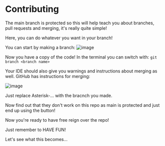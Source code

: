 <!-- Thought we might want to add this so people know what's what when using git for this repo !-->

# Contributing
The main branch is protected so this will help teach you about branches, pull requests and merging, it's really quite simple!

Here, you can do whatever you want in your branch!

You can start by making a branch:
![image](https://user-images.githubusercontent.com/83875983/179558681-91948b3b-b881-4f6f-bac4-fc4a1ff4a5ef.png)


Now you have a copy of the code! In the terminal you can switch with: `git branch <branch name>`

Your IDE should also give you warnings and instructions about merging as well.
GitHub has instructions for merging:

![image](https://user-images.githubusercontent.com/83875983/179559350-d659855b-2a3d-402b-b8f0-e7021f9c8fa8.png)


Just replace Asterisk-... with the bracnch you made.

Now find out that they don't work on this repo as main is protected and just end up using the button!

Now you're ready to have free reign over the repo!

Just remember to HAVE FUN!

Let's see what this becomes...

